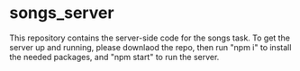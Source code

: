 ﻿# songs_server

This repository contains the server-side code for the songs task. To get the server up and running, please downlaod the repo, then run "npm i" to install the needed packages, and "npm start" to run the server. 

